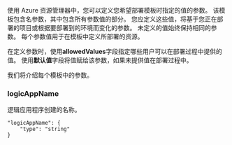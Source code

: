 使用 Azure 资源管理器中，您可以定义您希望部署模板时指定的值的参数。 该模板包含名参数，其中包含所有参数值的部分。
您应定义这些值，将基于您正在部署的项目或根据要部署到的环境而变化的参数。 未定义的值始终保持相同的参数。 每个参数值用于在模板中定义所部署的资源。 

在定义参数时，使用**allowedValues**字段指定哪些用户可以在部署过程中提供的值。 使用**默认值**字段将值赋给该参数，如果未提供值在部署过程中。

我们将介绍每个模板中的参数。

### <a name="logicappname"></a>logicAppName

逻辑应用程序创建的名称。

    "logicAppName": {
        "type": "string"
    }